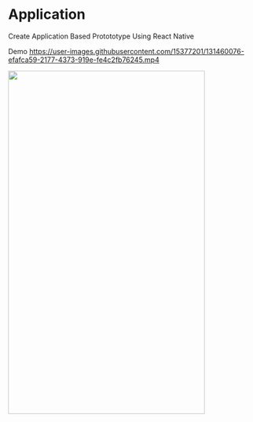 # Application
Create Application Based Protototype Using React Native

Demo 
https://user-images.githubusercontent.com/15377201/131460076-efafca59-2177-4373-919e-fe4c2fb76245.mp4

<img src="https://user-images.githubusercontent.com/15377201/131441989-02e95ae6-bcf5-4729-a3cc-f2e24722bdb4.png" width="400" height="700">



